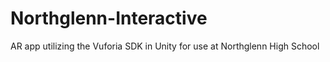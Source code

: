 # Northglenn-Interactive
AR app utilizing the Vuforia SDK in Unity for use at Northglenn High School
